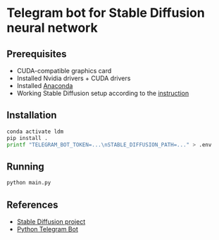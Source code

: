 # Telegram bot for Stable Diffusion neural network

## Prerequisites

* CUDA-compatible graphics card
* Installed Nvidia drivers + CUDA drivers
* Installed [Anaconda](https://www.anaconda.com/)
* Working Stable Diffusion setup according to the [instruction](https://github.com/CompVis/stable-diffusion#requirements)

## Installation

```bash
conda activate ldm
pip install .
printf "TELEGRAM_BOT_TOKEN=...\nSTABLE_DIFFUSION_PATH=..." > .env
```

## Running

```bash
python main.py
```

## References

* [Stable Diffusion project](https://github.com/CompVis/stable-diffusion)
* [Python Telegram Bot](https://github.com/python-telegram-bot/python-telegram-bot)
